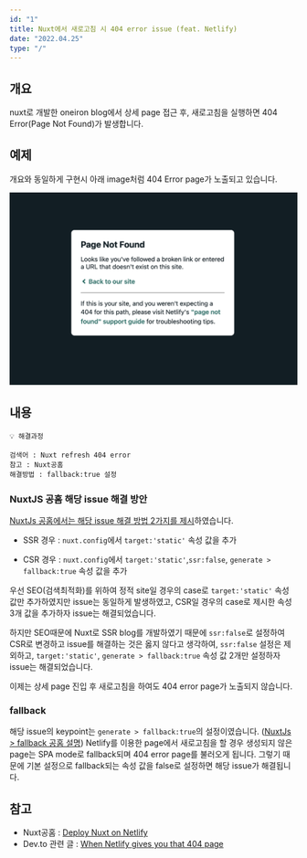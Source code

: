 ```yaml
---
id: "1"
title: Nuxt에서 새로고침 시 404 error issue (feat. Netlify)
date: "2022.04.25"
type: "/"
---
```


## 개요

nuxt로 개발한 oneiron blog에서 상세 page 접근 후, 새로고침을 실행하면 404 Error(Page Not Found)가 발생합니다.

## 예제

개요와 동일하게 구현시 아래 image처럼 404 Error page가 노출되고 있습니다.

<p align="center"><img src='https://github.com/one-iron/oneiron_blog_v2/blob/main/assets/error/error_1_01.png?raw=true'></p>



## 내용

```
💡 해결과정

검색어 : Nuxt refresh 404 error
참고 : Nuxt공홈
해결방법 : fallback:true 설정   
```

### NuxtJS 공홈 해당 issue 해결 방안

[NuxtJs 공홈에서는 해당 issue 해결 방법 2가지를 제시](https://nuxtjs.org/deployments/netlify/#configure)하였습니다.

- SSR 경우 : `nuxt.config`에서 `target:'static'` 속성 값을 추가

- CSR 경우 : `nuxt.config`에서 `target:'static'`,`ssr:false`,  `generate > fallback:true` 속성 값을 추가

우선 SEO(검색최적화)를 위하여 정적 site일 경우의 case로 `target:'static'` 속성 값만 추가하였지만 issue는 동일하게 발생하였고,
CSR일 경우의 case로 제시한 속성 3개 값을 추가하자 issue는 해결되었습니다.

하지만 SEO때문에 Nuxt로 SSR blog를 개발하였기 때문에 `ssr:false`로 설정하여 CSR로 변경하고 issue를 해결하는 것은 옳지 않다고 생각하여, `ssr:false` 설정은 제외하고,
`target:'static'`, `generate > fallback:true` 속성 값 2개만 설정하자 issue는 해결되었습니다. 

이제는 상세 page 진입 후 새로고침을 하여도 404 error page가 노출되지 않습니다.

### fallback
해당 issue의 keypoint는 `generate > fallback:true`의 설정이였습니다. ([NuxtJs > fallback 공홈 설명](https://nuxtjs.org/docs/configuration-glossary/configuration-generate/#fallback))
Netlify를 이용한 page에서 새로고침을 할 경우 생성되지 않은 page는 SPA mode로 fallback되며 404 error page를 불러오게 됩니다. 그렇기 때문에 기본 설정으로 fallback되는 속성 값을 false로 설정하면 해당 issue가 해결됩니다.

## 참고

- Nuxt공홈 : [Deploy Nuxt on Netlify](https://nuxtjs.org/deployments/netlify/)
- Dev.to 관련 글 : [When Netlify gives you that 404 page](https://dev.to/debs_obrien/when-netlify-gives-you-that-404-page-4561)